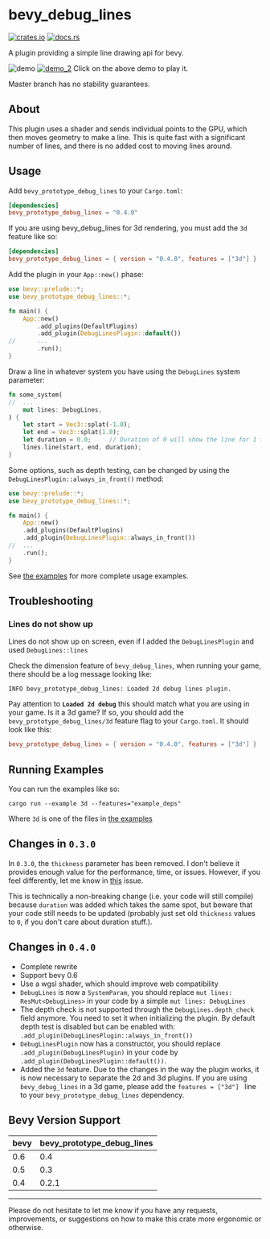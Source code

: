 # bevy_debug_lines
[![crates.io](https://img.shields.io/crates/v/bevy_prototype_debug_lines)](https://crates.io/crates/bevy_prototype_debug_lines)
[![docs.rs](https://docs.rs/bevy_prototype_debug_lines/badge.svg)](https://docs.rs/bevy_prototype_debug_lines)

A plugin providing a simple line drawing api for bevy.

![demo](https://github.com/Toqozz/bevy_debug_lines/blob/master/demo.gif)
[![demo_2](https://github.com/Toqozz/bevy_debug_lines/blob/master/demo_2.png)](https://i.imgur.com/ryu3SEe.gifv)
Click on the above demo to play it.

Master branch has no stability guarantees.

## About
This plugin uses a shader and sends individual points to the GPU, which then moves geometry to make a line.  This is quite fast with a significant number of lines, and there is no added cost to moving lines around.

## Usage
Add `bevy_prototype_debug_lines` to your `Cargo.toml`:
```toml
[dependencies]
bevy_prototype_debug_lines = "0.4.0"
```

If you are using bevy_debug_lines for 3d rendering, you must add the `3d`
feature like so:
```toml
[dependencies]
bevy_prototype_debug_lines = { version = "0.4.0", features = ["3d"] }
```


Add the plugin in your `App::new()` phase:
```rust
use bevy::prelude::*;
use bevy_prototype_debug_lines::*;

fn main() {
    App::new()
        .add_plugins(DefaultPlugins)
        .add_plugin(DebugLinesPlugin::default())
//      ...
        .run();
}
```

Draw a line in whatever system you have using the `DebugLines` system parameter:
```rust
fn some_system(
//  ...
    mut lines: DebugLines,
) {
    let start = Vec3::splat(-1.0);
    let end = Vec3::splat(1.0);
    let duration = 0.0;     // Duration of 0 will show the line for 1 frame.
    lines.line(start, end, duration);
}
```

Some options, such as depth testing, can be changed by using the
`DebugLinesPlugin::always_in_front()` method:

```rust
use bevy::prelude::*;
use bevy_prototype_debug_lines::*;

fn main() {
    App::new()
    .add_plugins(DefaultPlugins)
    .add_plugin(DebugLinesPlugin::always_in_front())
//  ...
    .run();
}
```

See [the examples](https://github.com/Toqozz/bevy_debug_lines/tree/master/examples) for more complete usage examples.

## Troubleshooting

### Lines do not show up

Lines do not show up on screen, even if I added the `DebugLinesPlugin` and
used `DebugLines::lines`

Check the dimension feature of `bevy_debug_lines`, when running your game,
there should be a log message looking like:
```
INFO bevy_prototype_debug_lines: Loaded 2d debug lines plugin.
```
Pay attention to **`Loaded 2d debug`** this should match what you are using in
your game. Is it a 3d game? If so, you should add the
`bevy_prototype_debug_lines/3d` feature flag to your `Cargo.toml`. It should
look like this:

```toml
bevy_prototype_debug_lines = { version = "0.4.0", features = ["3d"] }
```


## Running Examples
You can run the examples like so:
```shell
cargo run --example 3d --features="example_deps"
```

Where `3d` is one of the files in [the examples](https://github.com/Toqozz/bevy_debug_lines/tree/master/examples)

## Changes in `0.3.0`
In `0.3.0`, the `thickness` parameter has been removed.  I don't believe it provides enough value for the performance, time, or issues.
However, if you feel differently, let me know in [this](https://github.com/Toqozz/bevy_debug_lines/issues/2) issue.

This is technically a non-breaking change (i.e. your code will still compile) because `duration` was added which takes the same spot, but beware that your code still needs to be updated (probably just set old `thickness` values to `0`, if you don't care about duration stuff.).

## Changes in `0.4.0`

* Complete rewrite
* Support bevy 0.6
* Use a wgsl shader, which should improve web compatibility
* `DebugLines` is now a `SystemParam`, you should replace `mut lines: ResMut<DebugLines>`
  in your code by a simple `mut lines: DebugLines`
* The depth check is not supported through the `DebugLines.depth_check` field
  anymore. You need to set it when initializing the plugin. By default depth
  test is disabled but can be enabled with:
  `.add_plugin(DebugLinesPlugin::always_in_front())`
* `DebugLinesPlugin` now has a constructor, you should replace `.add_plugin(DebugLinesPlugin)`
  in your code by `.add_plugin(DebugLinesPlugin::default())`.
* Added the `3d` feature. Due to the changes in the way the plugin works, it is
  now necessary to separate the 2d and 3d plugins. If you are using
  `bevy_debug_lines` in a 3d game, please add the `features = ["3d"] ` line to
  your `bevy_prototype_debug_lines` dependency.

## Bevy Version Support

| bevy | bevy_prototype_debug_lines |
| --- | --- |
| 0.6 | 0.4 |
| 0.5 | 0.3 |
| 0.4 | 0.2.1 |

---

Please do not hesitate to let me know if you have any requests, improvements, or suggestions on how to make this crate more ergonomic or otherwise.
